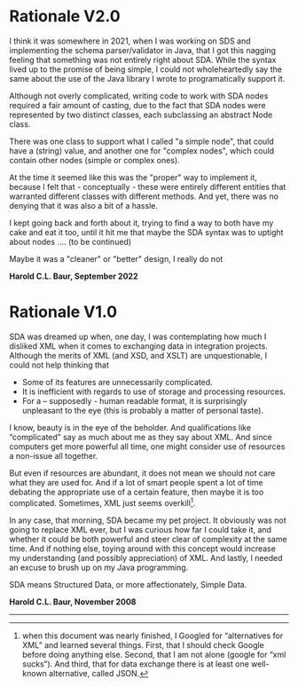 # Rationale V2.0

I think it was somewhere in 2021, when I was working on SDS and implementing the 
schema parser/validator in Java, that I got this nagging feeling that something 
was not entirely right about SDA. While the syntax lived up to the promise of 
being simple, I could not wholeheartedly say the same about the use of the Java 
library I wrote to programatically support it.

Although not overly complicated, writing code to work with SDA nodes required a 
fair amount of casting, due to the fact that SDA nodes were represented by two 
distinct classes, each subclassing an abstract Node class.

There was one class to support what I called "a simple node", that could have a 
(string) value, and another one for "complex nodes", which could contain other 
nodes (simple or complex ones).

At the time it seemed like this was the "proper" way to implement it, because I 
felt that - conceptually - these were entirely different entities that warranted 
different classes with different methods. And yet, there was no denying that it 
was also a bit of a hassle.

I kept going back and forth about it, trying to find a way to both have my cake 
and eat it too, until it hit me that maybe the SDA syntax was to uptight about
nodes .... (to be continued) 

Maybe it was a "cleaner" or "better" design, I really do not 




 
**Harold C.L. Baur, September 2022**


# Rationale V1.0

SDA was dreamed up when, one day, I was contemplating how much I disliked XML when 
it comes to exchanging data in integration projects. Although the merits of XML 
(and XSD, and XSLT) are unquestionable, I could not help thinking that

- Some of its features are unnecessarily complicated.
- It is inefficient with regards to use of storage and processing resources.
- For a – supposedly - human readable format, it is surprisingly unpleasant to 
the eye (this is probably a matter of personal taste).

I know, beauty is in the eye of the beholder. And qualifications like “complicated” 
say as much about me as they say about XML. And since computers get more powerful 
all time, one might consider use of resources a non-issue all together.

But even if resources are abundant, it does not mean we should not care what they 
are used for. And if a lot of smart people spent a lot of time debating the 
appropriate use of a certain feature, then maybe it is too complicated. Sometimes, 
XML just seems overkill[^1].

[^1]: when this document was nearly finished, I Googled for “alternatives for XML” 
and learned several things. First, that I should check Google before doing anything 
else. Second, that I am not alone (google for “xml sucks”). And third, that for 
data exchange there is at least one well-known alternative, called JSON.

In any case, that morning, SDA became my pet project. It obviously was not going to 
replace XML ever, but I was curious how far I could take it, and whether it could 
be both powerful and steer clear of complexity at the same time. And if nothing 
else, toying around with this concept would increase my understanding (and possibly 
appreciation) of XML. And lastly, I needed an excuse to brush up on my Java 
programming.

SDA means Structured Data, or more affectionately, Simple Data.

**Harold C.L. Baur, November 2008**

---
